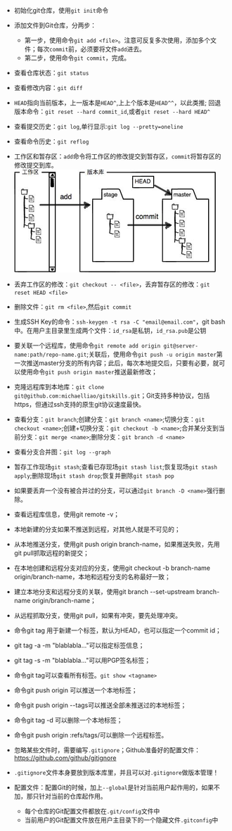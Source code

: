 * 初始化git仓库，使用`git init`命令
 * 添加文件到Git仓库，分两步：

    - 第一步，使用命令`git add <file>`。注意可反复多次使用，添加多个文件；每次`commit`前，必须要将文件`add`进去。
    - 第二步，使用命令`git commit`，完成。

 * 查看仓库状态：`git status`
 * 查看修改内容：`git diff`
 * `HEAD`指向当前版本，上一版本是`HEAD^`,上上个版本是`HEAD^^`，以此类推; 回退版本命令：`git reset --hard commit_id`,或者`git reset --hard HEAD^`
 * 查看提交历史：`git log`,单行显示:`git log --pretty=oneline`
 * 查看命令历史：`git reflog`
 * 工作区和暂存区：`add`命令将工作区的修改提交到暂存区，`commit`将暂存区的修改提交到库。
 ![working directory](0.jpg)
 * 丢弃工作区的修改：`git checkout -- <file>`，丢弃暂存区的修改：`git reset HEAD <file>`
 * 删除文件：`git rm <file>`,然后`git commit`
 * 生成SSH Key的命令：`ssh-keygen -t rsa -C "email@email.com"`，git bash中。在用户主目录里生成两个文件：`id_rsa`是私钥，`id_rsa.pub`是公钥
 * 要关联一个远程库，使用命令`git remote add origin git@server-name:path/repo-name.git`;关联后，使用命令`git push -u origin master`第一次推送master分支的所有内容；此后，每次本地提交后，只要有必要，就可以使用命令`git push origin master`推送最新修改；
 * 克隆远程库到本地库：`git clone git@github.com:michaelliao/gitskills.git`；Git支持多种协议，包括https，但通过ssh支持的原生git协议速度最快。
 * 查看分支：`git branch`;创建分支：`git branch <name>`;切换分支：`git checkout <name>`;创建+切换分支：`git checkout -b <name>`;合并某分支到当前分支：`git merge <name>`;删除分支：`git branch -d <name>`
 * 查看分支合并图：`git log --graph`
 * 暂存工作现场`git stash`;查看已存现场`git stash list`;恢复现场`git stash apply`;删除现场`git stash drop`;恢复并删除`git stash pop`
 * 如果要丢弃一个没有被合并过的分支，可以通过`git branch -D <name>`强行删除。
 * 查看远程库信息，使用git remote -v；
 * 本地新建的分支如果不推送到远程，对其他人就是不可见的；
 * 从本地推送分支，使用git push origin branch-name，如果推送失败，先用git pull抓取远程的新提交；
 * 在本地创建和远程分支对应的分支，使用git checkout -b branch-name origin/branch-name，本地和远程分支的名称最好一致；
 * 建立本地分支和远程分支的关联，使用git branch --set-upstream branch-name origin/branch-name；
 * 从远程抓取分支，使用git pull，如果有冲突，要先处理冲突。
 * 命令git tag <name>用于新建一个标签，默认为HEAD，也可以指定一个commit id；
 * git tag -a <tagname> -m "blablabla..."可以指定标签信息；
 * git tag -s <tagname> -m "blablabla..."可以用PGP签名标签；
 * 命令git tag可以查看所有标签。`git show <tagname>`
 * 命令git push origin <tagname>可以推送一个本地标签；
 * 命令git push origin --tags可以推送全部未推送过的本地标签；
 * 命令git tag -d <tagname>可以删除一个本地标签；
 * 命令git push origin :refs/tags/<tagname>可以删除一个远程标签。
 * 忽略某些文件时，需要编写`.gitignore`；Github准备好的配置文件：https://github.com/github/gitignore
 * `.gitignore`文件本身要放到版本库里，并且可以对`.gitignore`做版本管理！
 * 配置文件：配置Git的时候，加上`--global`是针对当前用户起作用的，如果不加，那只针对当前的仓库起作用。
    - 每个仓库的Git配置文件都放在`.git/config`文件中
    - 当前用户的Git配置文件放在用户主目录下的一个隐藏文件`.gitconfig`中